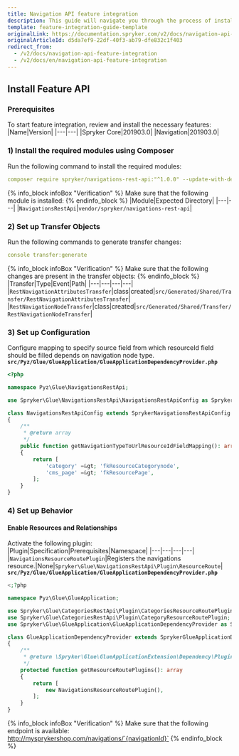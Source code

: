 ```yaml
---
title: Navigation API feature integration
description: This guide will navigate you through the process of installing and configuring the Navigation feature in Spryker OS.
template: feature-integration-guide-template
originalLink: https://documentation.spryker.com/v2/docs/navigation-api-feature-integration
originalArticleId: d5da7ef9-22df-40f3-ab79-dfe832c1f403
redirect_from:
  - /v2/docs/navigation-api-feature-integration
  - /v2/docs/en/navigation-api-feature-integration
---
```


## Install Feature API
### Prerequisites
To start feature integration, review and install the necessary features:
|Name|Version|
|---|---|
|Spryker Core|201903.0|
|Navigation|201903.0|
### 1) Install the required modules using Composer

Run the following command to install the required modules:
```yaml
composer require spryker/navigations-rest-api:"^1.0.0" --update-with-dependencies
```

{% info_block infoBox "Verification" %}
Make sure that the following module is installed:
{% endinfo_block %}
|Module|Expected Directory|
|---|---|
|`NavigationsRestApi`|`vendor/spryker/navigations-rest-api`|
### 2) Set up Transfer Objects

Run the following commands to generate transfer changes:
```yaml
console transfer:generate
```
{% info_block infoBox "Verification" %}
Make sure that the following changes are present in the transfer objects:
{% endinfo_block %}
|Transfer|Type|Event|Path|
|---|---|---|---|
|`RestNavigationAttributesTransfer`|class|created|`src/Generated/Shared/Transfer/RestNavigationAttributesTransfer`|
|`RestNavigationNodeTransfer`|class|created|`src/Generated/Shared/Transfer/RestNavigationNodeTransfer`|

### 3) Set up Configuration
Configure mapping to specify source field from which resourceId field should be filled depends on navigation node type.
**`src/Pyz/Glue/GlueApplication/GlueApplicationDependencyProvider.php`**
```php
<?php

namespace Pyz\Glue\NavigationsRestApi;

use Spryker\Glue\NavigationsRestApi\NavigationsRestApiConfig as SprykerNavigationsRestApiConfigi;

class NavigationsRestApiConfig extends SprykerNavigationsRestApiConfig
{
    /**
     * @return array
     */
    public function getNavigationTypeToUrlResourceIdFieldMapping(): array
    {
        return [
            'category' =&gt; 'fkResourceCategorynode',
            'cms_page' =&gt; 'fkResourcePage',
        ];
    }
}
```
### 4) Set up Behavior

#### Enable Resources and Relationships
Activate the following plugin:
|Plugin|Specification|Prerequisites|Namespace|
|---|---|---|---|
|`NavigationsResourceRoutePlugin`|Registers the navigations resource.|None|`Spryker\Glue\NavigationsRestApi\Plugin\ResourceRoute`|
**`src/Pyz/Glue/GlueApplication/GlueApplicationDependencyProvider.php`**
```php
<;?php

namespace Pyz\Glue\GlueApplication;

use Spryker\Glue\CategoriesRestApi\Plugin\CategoriesResourceRoutePlugin;
use Spryker\Glue\CategoriesRestApi\Plugin\CategoryResourceRoutePlugin;
use Spryker\Glue\GlueApplication\GlueApplicationDependencyProvider as SprykerGlueApplicationDependencyProvider;

class GlueApplicationDependencyProvider extends SprykerGlueApplicationDependencyProvider
{
    /**
     * @return \Spryker\Glue\GlueApplicationExtension\Dependency\Plugin\ResourceRoutePluginInterface[]
     */
    protected function getResourceRoutePlugins(): array
    {
        return [
            new NavigationsResourceRoutePlugin(),
        ];
    }
}
```

{% info_block infoBox "Verification" %}
Make sure that the following endpoint is available:</br>http://mysprykershop.com/navigations/`{navigationId}`
{% endinfo_block %}
